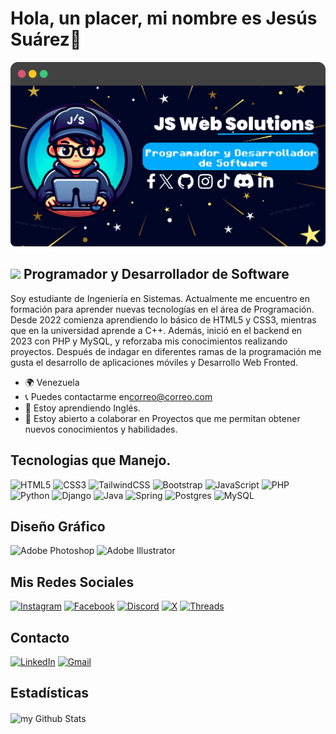 # Hola, un placer, mi nombre es Jesús Suárez👋

<!--
**JSuarez03/JSuarez03** is a ✨ _special_ ✨ repository because its `README.md` (this file) appears on your GitHub profile.

Here are some ideas to get you started:

- 🔭 I’m currently working on ...
- 🌱 I’m currently learning ...
- 👯 I’m looking to collaborate on ...
- 🤔 I’m looking for help with ...
- 💬 Ask me about ...
- 📫 How to reach me: ...
- 😄 Pronouns: ...
- ⚡ Fun fact: ...

https://raw.githubusercontent.com/danielcranney/readme-generator/main/public/icons/skills/tailwindcss-colored.svg

-->



![Fondo Principal de Github](fondo.png)

## <img src="https://i.giphy.com/media/v1.Y2lkPTc5MGI3NjExcHducWd3OGM4YXd2cXllZnc1ejZrdGNwN3R0aDJ1cmVhZWdjOW42aCZlcD12MV9pbnRlcm5hbF9naWZfYnlfaWQmY3Q9cw/NeINOsLLPNP6U/giphy.gif" width="50"/>  Programador y Desarrollador de Software




Soy estudiante de Ingeniería en Sistemas.
Actualmente me encuentro en formación para aprender nuevas tecnologías en el área de Programación. Desde 2022 comienza aprendiendo lo básico de HTML5 y CSS3, mientras que en la universidad aprende a C++. Además, inició en el backend en 2023 con PHP y MySQL, y reforzaba mis conocimientos realizando proyectos. Después de indagar en diferentes ramas de la programación me gusta el desarrollo de aplicaciones móviles y Desarrollo Web Fronted.

* 🌍 Venezuela
* 📞 Puedes contactarme en[correo@correo.com](mailto:correo@correo.com)[](mailto:correo@correo.com)
* 🧠 Estoy aprendiendo Inglés.
* 🤝 Estoy abierto a colaborar en Proyectos que me permitan obtener nuevos conocimientos y habilidades.

## Tecnologias que Manejo.
![HTML5](https://img.shields.io/badge/html5-%23E34F26.svg?style=for-the-badge&logo=html5&logoColor=white) ![CSS3](https://img.shields.io/badge/css3-663399.svg?style=for-the-badge&logo=css&logoColor=white) ![TailwindCSS](https://img.shields.io/badge/Tailwindcss-00bbb2.svg?style=for-the-badge&logo=tailwindcss&logoColor=white) ![Bootstrap](https://img.shields.io/badge/Bootstrap-330F63.svg?style=for-the-badge&logo=bootstrap&logoColor=white) ![JavaScript](https://img.shields.io/badge/javascript-ffff00.svg?style=for-the-badge&logo=javascript&logoColor=black) ![PHP](https://img.shields.io/badge/php-%23777BB4.svg?style=for-the-badge&logo=php&logoColor=white) ![Python](https://img.shields.io/badge/python-3670A0?style=for-the-badge&logo=python&logoColor=ffdd54) ![Django](https://img.shields.io/badge/django-%23092E20.svg?style=for-the-badge&logo=django&logoColor=white) ![Java](https://img.shields.io/badge/java-b30b0b.svg?style=for-the-badge&logo=openjdk&logoColor=white) ![Spring](https://img.shields.io/badge/spring-%236DB33F.svg?style=for-the-badge&logo=spring&logoColor=white) ![Postgres](https://img.shields.io/badge/postgresql-%23316192.svg?style=for-the-badge&logo=postgresql&logoColor=white) ![MySQL](https://img.shields.io/badge/mysql-4479A1.svg?style=for-the-badge&logo=mysql&logoColor=white)

## Diseño Gráfico
![Adobe Photoshop](https://img.shields.io/badge/adobe%20photoshop-%2331A8FF.svg?style=for-the-badge&logo=adobe%20photoshop&logoColor=white) ![Adobe Illustrator](https://img.shields.io/badge/adobe%20illustrator-%23FF9A00.svg?style=for-the-badge&logo=adobe%20illustrator&logoColor=white)

## Mis Redes Sociales
 [![Instagram](https://img.shields.io/badge/Instagram-%23E4405F.svg?style=for-the-badge&logo=Instagram&logoColor=white)](https://www.instagram.com/jesusenrique378/) [![Facebook](https://img.shields.io/badge/Facebook-2101d6.svg?style=for-the-badge&logo=Facebook&logoColor=white)](https://www.facebook.com/jesusenrique.suarezaguirre.7) [![Discord](https://img.shields.io/badge/Discord-%235865F2.svg?style=for-the-badge&logo=discord&logoColor=white)](https://discord.com/users/jesusenrique0012) [![X](https://img.shields.io/badge/Twitter-%23000000.svg?style=for-the-badge&logo=X&logoColor=white)](https://www.x.com/jesusenrique378) [![Threads](https://img.shields.io/badge/Threads-%23000000.svg?style=for-the-badge&logo=Threads&logoColor=white)](https://www.threads.net/@jesusenrique378)

## Contacto
[![LinkedIn](https://img.shields.io/badge/LinkedIn-2932E1.svg?style=for-the-badge&logo=LinkedIn&logoColor=white)](https://www.linkedin.com/in/jesus-suarez-88788b1a0) [![Gmail](https://img.shields.io/badge/Gmail-941a04.svg?style=for-the-badge&logo=gmail&logoColor=white)](https://www.linkedin.com/in/jesus-suarez-88788b1a0) 



## Estadísticas

<img align="center" src="https://github-readme-stats.vercel.app/api?username=JSuarez03&include_all_commits=true&count_private=true&show_icons=true&line_height=20&theme=aura" alt="my Github Stats"/>




